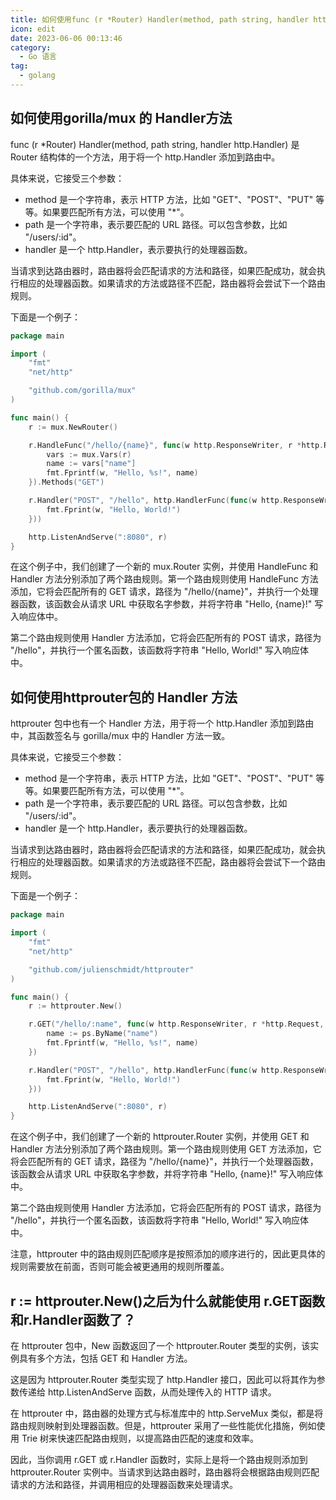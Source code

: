 ```yaml
---
title: 如何使用func (r *Router) Handler(method, path string, handler http.Handler)
icon: edit
date: 2023-06-06 00:13:46
category:
  - Go 语言
tag:
  - golang
---
```


## 如何使用gorilla/mux 的 Handler方法

func (r *Router) Handler(method, path string, handler http.Handler) 是 Router 结构体的一个方法，用于将一个 http.Handler 添加到路由中。

具体来说，它接受三个参数：

- method 是一个字符串，表示 HTTP 方法，比如 "GET"、"POST"、"PUT" 等等。如果要匹配所有方法，可以使用 "*"。
- path 是一个字符串，表示要匹配的 URL 路径。可以包含参数，比如 "/users/:id"。
- handler 是一个 http.Handler，表示要执行的处理器函数。

当请求到达路由器时，路由器将会匹配请求的方法和路径，如果匹配成功，就会执行相应的处理器函数。如果请求的方法或路径不匹配，路由器将会尝试下一个路由规则。

下面是一个例子：
```go
package main

import (
    "fmt"
    "net/http"

    "github.com/gorilla/mux"
)

func main() {
    r := mux.NewRouter()

    r.HandleFunc("/hello/{name}", func(w http.ResponseWriter, r *http.Request) {
        vars := mux.Vars(r)
        name := vars["name"]
        fmt.Fprintf(w, "Hello, %s!", name)
    }).Methods("GET")

    r.Handler("POST", "/hello", http.HandlerFunc(func(w http.ResponseWriter, r *http.Request) {
        fmt.Fprint(w, "Hello, World!")
    }))

    http.ListenAndServe(":8080", r)
}
```

在这个例子中，我们创建了一个新的 mux.Router 实例，并使用 HandleFunc 和 Handler 方法分别添加了两个路由规则。第一个路由规则使用 HandleFunc 方法添加，它将会匹配所有的 GET 请求，路径为 "/hello/{name}"，并执行一个处理器函数，该函数会从请求 URL 中获取名字参数，并将字符串 "Hello, {name}!" 写入响应体中。

第二个路由规则使用 Handler 方法添加，它将会匹配所有的 POST 请求，路径为 "/hello"，并执行一个匿名函数，该函数将字符串 "Hello, World!" 写入响应体中。

## 如何使用httprouter包的 Handler 方法

httprouter 包中也有一个 Handler 方法，用于将一个 http.Handler 添加到路由中，其函数签名与 gorilla/mux 中的 Handler 方法一致。

具体来说，它接受三个参数：

- method 是一个字符串，表示 HTTP 方法，比如 "GET"、"POST"、"PUT" 等等。如果要匹配所有方法，可以使用 "*"。
- path 是一个字符串，表示要匹配的 URL 路径。可以包含参数，比如 "/users/:id"。
- handler 是一个 http.Handler，表示要执行的处理器函数。

当请求到达路由器时，路由器将会匹配请求的方法和路径，如果匹配成功，就会执行相应的处理器函数。如果请求的方法或路径不匹配，路由器将会尝试下一个路由规则。

下面是一个例子：
```go
package main

import (
    "fmt"
    "net/http"

    "github.com/julienschmidt/httprouter"
)

func main() {
    r := httprouter.New()

    r.GET("/hello/:name", func(w http.ResponseWriter, r *http.Request, ps httprouter.Params) {
        name := ps.ByName("name")
        fmt.Fprintf(w, "Hello, %s!", name)
    })

    r.Handler("POST", "/hello", http.HandlerFunc(func(w http.ResponseWriter, r *http.Request) {
        fmt.Fprint(w, "Hello, World!")
    }))

    http.ListenAndServe(":8080", r)
}
```

在这个例子中，我们创建了一个新的 httprouter.Router 实例，并使用 GET 和 Handler 方法分别添加了两个路由规则。第一个路由规则使用 GET 方法添加，它将会匹配所有的 GET 请求，路径为 "/hello/{name}"，并执行一个处理器函数，该函数会从请求 URL 中获取名字参数，并将字符串 "Hello, {name}!" 写入响应体中。

第二个路由规则使用 Handler 方法添加，它将会匹配所有的 POST 请求，路径为 "/hello"，并执行一个匿名函数，该函数将字符串 "Hello, World!" 写入响应体中。

注意，httprouter 中的路由规则匹配顺序是按照添加的顺序进行的，因此更具体的规则需要放在前面，否则可能会被更通用的规则所覆盖。

## r := httprouter.New()之后为什么就能使用 r.GET函数和r.Handler函数了？

在 httprouter 包中，New 函数返回了一个 httprouter.Router 类型的实例，该实例具有多个方法，包括 GET 和 Handler 方法。

这是因为 httprouter.Router 类型实现了 http.Handler 接口，因此可以将其作为参数传递给 http.ListenAndServe 函数，从而处理传入的 HTTP 请求。

在 httprouter 中，路由器的处理方式与标准库中的 http.ServeMux 类似，都是将路由规则映射到处理器函数。但是，httprouter 采用了一些性能优化措施，例如使用 Trie 树来快速匹配路由规则，以提高路由匹配的速度和效率。

因此，当你调用 r.GET 或 r.Handler 函数时，实际上是将一个路由规则添加到 httprouter.Router 实例中。当请求到达路由器时，路由器将会根据路由规则匹配请求的方法和路径，并调用相应的处理器函数来处理请求。